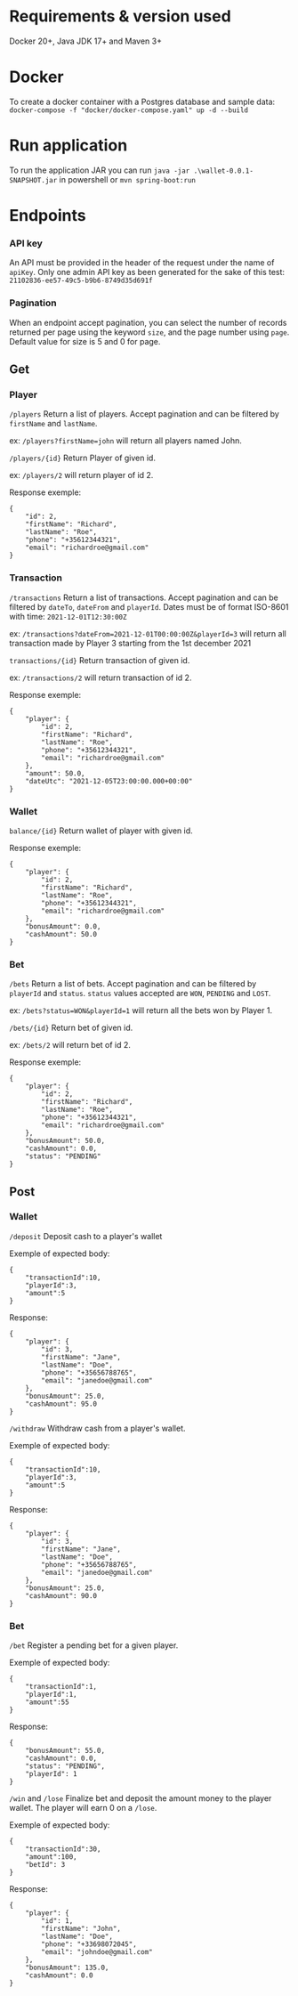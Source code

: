 # Requirements & version used
Docker 20+, Java JDK 17+ and Maven 3+

# Docker
To create a docker container with a Postgres database and sample data: 
`docker-compose -f "docker/docker-compose.yaml" up -d --build`

# Run application
To run the application JAR you can run `java -jar .\wallet-0.0.1-SNAPSHOT.jar` in powershell
or `mvn spring-boot:run`


# Endpoints
### API key
An API must be provided in the header of the request under the name of `apiKey`.
Only one admin API key as been generated for the sake of this test: `21102836-ee57-49c5-b9b6-8749d35d691f`
### Pagination
When an endpoint accept pagination, you can select the number of records returned per page using the keyword `size`, and the page number using `page`.
Default value for size is 5 and 0 for page.

## Get
### Player
`/players`
Return a list of players. Accept pagination and can be filtered by `firstName` and `lastName`.

ex: `/players?firstName=john` will return all players named John.

`/players/{id}`
Return Player of given id.

ex: `/players/2` will return player of id 2.

Response exemple:
```
{
    "id": 2,
    "firstName": "Richard",
    "lastName": "Roe",
    "phone": "+35612344321",
    "email": "richardroe@gmail.com"
}
```

### Transaction
`/transactions`
Return a list of transactions. Accept pagination and can be filtered by `dateTo`, `dateFrom` and `playerId`.
Dates must be of format ISO-8601 with time: `2021-12-01T12:30:00Z`

ex: `/transactions?dateFrom=2021-12-01T00:00:00Z&playerId=3` will return all transaction made by Player 3 starting from the 1st december 2021

`transactions/{id}`
Return transaction of given id.

ex: `/transactions/2` will return transaction of id 2.

Response exemple:
```
{
    "player": {
        "id": 2,
        "firstName": "Richard",
        "lastName": "Roe",
        "phone": "+35612344321",
        "email": "richardroe@gmail.com"
    },
    "amount": 50.0,
    "dateUtc": "2021-12-05T23:00:00.000+00:00"
}
```

### Wallet
`balance/{id}`
Return wallet of player with given id.

Response exemple:
```
{
    "player": {
        "id": 2,
        "firstName": "Richard",
        "lastName": "Roe",
        "phone": "+35612344321",
        "email": "richardroe@gmail.com"
    },
    "bonusAmount": 0.0,
    "cashAmount": 50.0
}
```

### Bet
`/bets`
Return a list of bets. Accept pagination and can be filtered by `playerId` and `status`.
`status` values accepted are `WON`, `PENDING` and `LOST`.

ex: `/bets?status=WON&playerId=1` will return all the bets won by Player 1.

`/bets/{id}`
Return bet of given id.

ex: `/bets/2` will return bet of id 2.

Response exemple:
```
{
    "player": {
        "id": 2,
        "firstName": "Richard",
        "lastName": "Roe",
        "phone": "+35612344321",
        "email": "richardroe@gmail.com"
    },
    "bonusAmount": 50.0,
    "cashAmount": 0.0,
    "status": "PENDING"
}
```


## Post
### Wallet
`/deposit`
Deposit cash to a player's wallet

Exemple of expected body:
```
{
    "transactionId":10,
    "playerId":3,
    "amount":5
}
```

Response:
```
{
    "player": {
        "id": 3,
        "firstName": "Jane",
        "lastName": "Doe",
        "phone": "+35656788765",
        "email": "janedoe@gmail.com"
    },
    "bonusAmount": 25.0,
    "cashAmount": 95.0
}
```



`/withdraw`
Withdraw cash from a player's wallet.

Exemple of expected body:
```
{
    "transactionId":10,
    "playerId":3,
    "amount":5
}
```

Response:
```
{
    "player": {
        "id": 3,
        "firstName": "Jane",
        "lastName": "Doe",
        "phone": "+35656788765",
        "email": "janedoe@gmail.com"
    },
    "bonusAmount": 25.0,
    "cashAmount": 90.0
}
```

### Bet
`/bet`
Register a pending bet for a given player.

Exemple of expected body:
```
{
    "transactionId":1,
    "playerId":1,
    "amount":55
}
```

Response:
```
{
    "bonusAmount": 55.0,
    "cashAmount": 0.0,
    "status": "PENDING",
    "playerId": 1
}
```


 `/win` and `/lose`
Finalize bet and deposit the amount money to the player wallet. The player will earn 0 on a `/lose`.

Exemple of expected body:
```
{
    "transactionId":30,
    "amount":100,
    "betId": 3
}
```

Response:
```
{
    "player": {
        "id": 1,
        "firstName": "John",
        "lastName": "Doe",
        "phone": "+33698072045",
        "email": "johndoe@gmail.com"
    },
    "bonusAmount": 135.0,
    "cashAmount": 0.0
}
```


